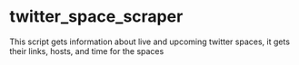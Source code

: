 # twitter_space_scraper
This script gets information about live and upcoming twitter spaces, it gets their links, hosts, and time for the spaces

